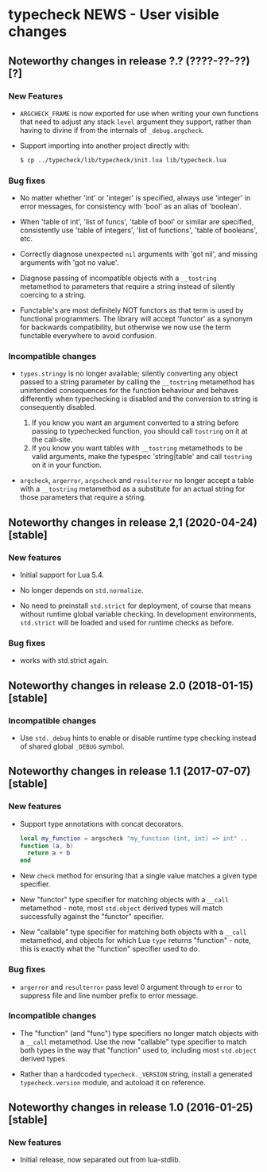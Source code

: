 # typecheck NEWS - User visible changes

## Noteworthy changes in release ?.? (????-??-??) [?]

### New Features

  - `ARGCHECK_FRAME` is now exported for use when writing your own
    functions that need to adjust any stack `level` argument they
    support, rather than having to divine if from the internals of
    `_debug.argcheck`.

  - Support importing into another project directly with:

    ```sh
    $ cp ../typecheck/lib/typecheck/init.lua lib/typecheck.lua
    ```

### Bug fixes

  - No matter whether 'int' or 'integer' is specified, always use
    'integer' in error messages, for consistency with 'bool' as an
    alias of 'boolean'.

  - When 'table of int', 'list of funcs', 'table of bool' or
    similar are specified, consistently use 'table of integers',
    'list of functions', 'table of booleans', etc.

  - Correctly diagnose unexpected `nil` arguments with 'got nil',
    and missing arguments with 'got no value'.

  - Diagnose passing of incompatible objects with a `__tostring`
    metamethod to parameters that require a string instead of silently
    coercing to a string.

  - Functable's are most definitely NOT functors as that term is used
    by functional programmers.  The library will accept 'functor'
    as a synonym for backwards compatibility, but otherwise we now
    use the term functable everywhere to avoid confusion.

### Incompatible changes

  - `types.stringy` is no longer available; silently converting any
    object passed to a string parameter by calling the `__tostring`
    metamethod has unintended consequences for the function behaviour
    and behaves differently when typechecking is disabled and the
    conversion to string is consequently disabled.

    1. If you know you want an argument converted to a string before
       passing to typechecked function, you should call `tostring` on
       it at the call-site.
    2. If you know you want tables with `__tostring` metamethods to
       be valid arguments, make the typespec 'string|table' and call
       `tostring` on it in your function.

  - `argcheck`, `argerror`, `argscheck` and `resulterror` no longer
    accept a table with a `__tostring` metamethod as a substitute for
    an actual string for those parameters that require a string.


## Noteworthy changes in release 2,1 (2020-04-24) [stable]

### New features

  - Initial support for Lua 5.4.

  - No longer depends on `std.normalize`.

  - No need to preinstall `std.strict` for deployment, of course that
    means without runtime global variable checking.  In development
    environments, `std.strict` will be loaded and used for runtime
    checks as before.

### Bug fixes

  - works with std.strict again.


## Noteworthy changes in release 2.0 (2018-01-15) [stable]

### Incompatible changes

  - Use `std._debug` hints to enable or disable runtime type
    checking instead of shared global `_DEBUG` symbol.


## Noteworthy changes in release 1.1 (2017-07-07) [stable]

### New features

  - Support type annotations with concat decorators.

    ```lua
    local my_function = argscheck "my_function (int, int) => int" ..
    function (a, b)
      return a + b
    end
    ```

  - New `check` method for ensuring that a single value matches a
    given type specifier.

  - New "functor" type specifier for matching objects with a `__call`
    metamethod - note, most `std.object` derived types will match
    successfully against the "functor" specifier.

  - New "callable" type specifier for matching both objects with a
    `__call` metamethod, and objects for which Lua `type` returns
    "function" - note, this is exactly what the "function" specifier
    used to do.

### Bug fixes

  - `argerror` and `resulterror` pass level 0 argument through to
    `error` to suppress file and line number prefix to error message.

### Incompatible changes

  - The "function" (and "func") type specifiers no longer match objects
    with a `__call` metamethod.  Use the new "callable" type specifier
    to match both types in the way that "function" used to, including
    most `std.object` derived types.

  - Rather than a hardcoded `typecheck._VERSION` string, install a
    generated `typecheck.version` module, and autoload it on reference.


## Noteworthy changes in release 1.0 (2016-01-25) [stable]

### New features

  - Initial release, now separated out from lua-stdlib.
